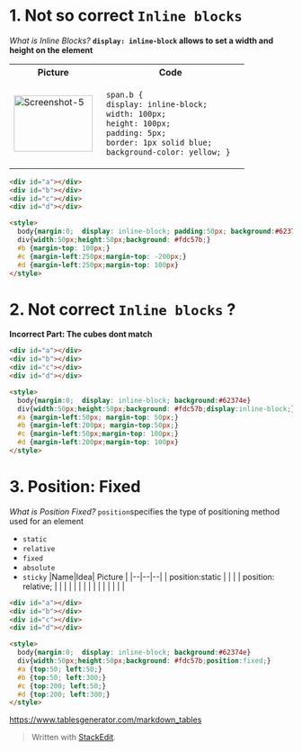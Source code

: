 
# 1. Not so correct `Inline blocks`

*What is Inline Blocks?*
**`display: inline-block` allows to set a width and height on the element**

<table>
	<tr>
		<th>Picture</th>
		<th>Code</th>
 	</tr>
 	<tr>
  		<td>   
        <a href="https://imgbb.com/">
        <img width="140" height="100" src="https://i.ibb.co/MPf5VWz/Screenshot-5.png" alt="Screenshot-5" border="0" >
    </td>
   	<td> 

 ```html    
  span.b {
  display: inline-block;
  width: 100px;
  height: 100px;
  padding: 5px;
  border: 1px solid blue;
  background-color: yellow; }  
  ```
    
  </td>
 	</tr>
</table>

``` html
<div id="a"></div>
<div id="b"></div>
<div id="c"></div>
<div id="d"></div>

<style>
  body{margin:0;  display: inline-block; padding:50px; background:#62374e}
  div{width:50px;height:50px;background: #fdc57b;}
  #b {margin-top: 100px;}
  #c {margin-left:250px;margin-top: -200px;}
  #d {margin-left:250px;margin-top: 100px}
</style>
```
# 2. Not correct `Inline blocks` ?

**Incorrect Part: The cubes dont match**

``` html
<div id="a"></div>
<div id="b"></div>
<div id="c"></div>
<div id="d"></div>

<style>
  body{margin:0;  display: inline-block; background:#62374e}
  div{width:50px;height:50px;background: #fdc57b;display:inline-block;}
  #a {margin-left:50px; margin-top: 50px;}
  #b {margin-left:200px; margin-top:50px;}
  #c {margin-left:50px;margin-top: 100px;}
  #d {margin-left:200px;margin-top: 100px}
</style>
```
# 3. Position: Fixed
*What is Position Fixed?*
`position`specifies the type of positioning method used for an element
-   `static`
-   `relative`
-   `fixed`
-   `absolute`
-   `sticky`
|Name|Idea| Picture |
|--|--|--|
| position:static |  |  |
| position: relative; |  |  |
|  |  |  |
|  |  |  |
|  |  |  |



```html
<div id="a"></div>
<div id="b"></div>
<div id="c"></div>
<div id="d"></div>

<style>
  body{margin:0;  display: inline-block; background:#62374e}
  div{width:50px;height:50px;background: #fdc57b;position:fixed;}
  #a {top:50; left:50;}
  #b {top:50; left:300;}
  #c {top:200; left:50;}
  #d {top:200; left:300;}
</style>
```

https://www.tablesgenerator.com/markdown_tables


> Written with [StackEdit](https://stackedit.io/).
<!--stackedit_data:
eyJoaXN0b3J5IjpbMTIzOTU4NTQ3NywxMDU5NjY0NjE3XX0=
-->